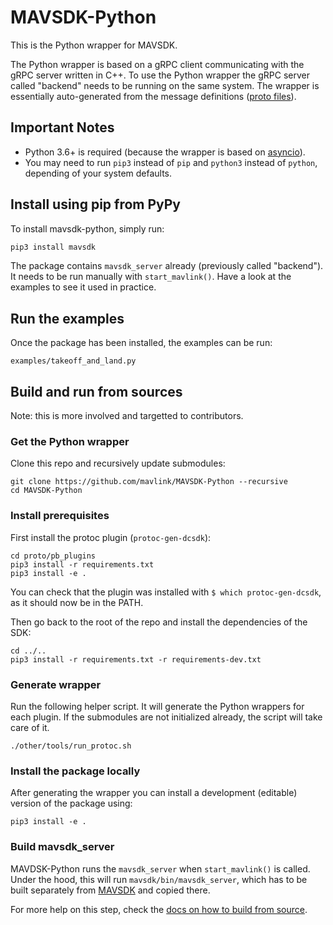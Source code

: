 # MAVSDK-Python

This is the Python wrapper for MAVSDK.

The Python wrapper is based on a gRPC client communicating with the gRPC server written in C++. To use the Python wrapper the gRPC server called "backend" needs to be running on the same system. The wrapper is essentially auto-generated from the message definitions ([proto files](https://github.com/mavlink/MAVSDK-Proto)).

## Important Notes

- Python 3.6+ is required (because the wrapper is based on [asyncio](https://docs.python.org/3.7/library/asyncio.html)).
- You may need to run `pip3` instead of `pip` and `python3` instead of `python`, depending of your system defaults.

## Install using pip from PyPy

To install mavsdk-python, simply run:

```sh
pip3 install mavsdk
```

The package contains `mavsdk_server` already (previously called "backend"). It needs to be run manually with `start_mavlink()`. Have a look at the examples to see it used in practice.

## Run the examples

Once the package has been installed, the examples can be run:

```
examples/takeoff_and_land.py
```

## Build and run from sources

Note: this is more involved and targetted to contributors.

### Get the Python wrapper

Clone this repo and recursively update submodules:

```
git clone https://github.com/mavlink/MAVSDK-Python --recursive
cd MAVSDK-Python
```

### Install prerequisites

First install the protoc plugin (`protoc-gen-dcsdk`):

```
cd proto/pb_plugins
pip3 install -r requirements.txt
pip3 install -e .
```

You can check that the plugin was installed with `$ which protoc-gen-dcsdk`, as it should now be in the PATH.

Then go back to the root of the repo and install the dependencies of the SDK:

```
cd ../..
pip3 install -r requirements.txt -r requirements-dev.txt
```

### Generate wrapper

Run the following helper script. It will generate the Python wrappers for each plugin. If the submodules are not initialized already, the script will take care of it.

```
./other/tools/run_protoc.sh
```

### Install the package locally

After generating the wrapper you can install a development (editable) version of the package using:

```
pip3 install -e .
```

### Build mavsdk_server

MAVDSK-Python runs the `mavsdk_server` when `start_mavlink()` is called. Under the hood, this will run `mavsdk/bin/mavsdk_server`, which has to be built separately from [MAVSDK](https://github.com/mavlink/MAVSDK) and copied there.

For more help on this step, check the [docs on how to build from source](https://mavsdk.mavlink.io/develop/en/contributing/build.html).
